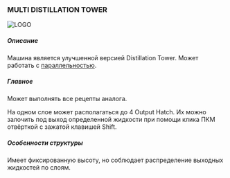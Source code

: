 ### MULTI DISTILLATION TOWER

![LOGO](https://cdn.discordapp.com/attachments/916393114166525974/916408486332608592/MDT.png)

##### Описание

Машина является улучшенной версией Distillation Tower. Может работать с [параллельностью](/mechanics#parallelism).

##### Главное

Может выполнять все рецепты аналога.

На одном слое может располагаться до 4 Output Hatch. Их можно залочить под выход определенной жидкости при помощи клика ПКМ отвёрткой с зажатой клавишей Shift.

##### Особенности структуры

Имеет фиксированную высоту, но соблюдает распределение выходных жидкостей по слоям.
